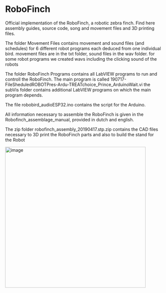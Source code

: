 # RoboFinch
Official implementation of the RoboFinch, a robotic zebra finch. Find here assembly guides, source code, song and movement files and 3D printing files.

The folder Movement Files contains movement and sound files (and schedules) for 6 different robot programs each deduced from one individual bird.
  movement files are in the txt folder, sound files in the wav folder. for some robot programs we created wavs including the clicking sound of the robots
  
The folder RoboFinch Programs contains all LabVIEW programs to run and controll the RoboFinch. The main program is called 190717-FileSheduledROBOTPres-Ardu-TREATchoice_Prince_ArduinoWait.vi
  the subVis folder contains additional LabVIEW programs on which the main program depends.
  
The file robobird_audioESP32.ino contains the script for the Arduino.

All information necessary to assemble the RoboFinch is given in the Robofinch_assemblage_manual, provided in dutch and english.

The zip folder robofinch_assembly_20190417.stp.zip contains the CAD files necessary to 3D print the RoboFinch parts and also to build the stand for the Robot

<img width="453" alt="image" src="https://user-images.githubusercontent.com/101640257/218537384-d15e3513-c3c6-4e9f-a133-3836202375c4.png">
